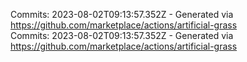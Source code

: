 Commits: 2023-08-02T09:13:57.352Z - Generated via https://github.com/marketplace/actions/artificial-grass
<br>
Commits: 2023-08-02T09:13:57.352Z - Generated via https://github.com/marketplace/actions/artificial-grass
<br>

